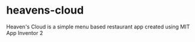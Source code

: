 # heavens-cloud
Heaven's Cloud is a simple menu based restaurant app created using MIT App Inventor 2
